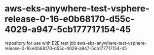 # aws-eks-anywhere-test-vsphere-release-0-16-e0b68170-d55c-4029-a947-5cb177717154-45
repository for use with E2E test job aws-eks-anywhere-test-vsphere-release-0-16:e0b68170-d55c-4029-a947-5cb177717154-45
